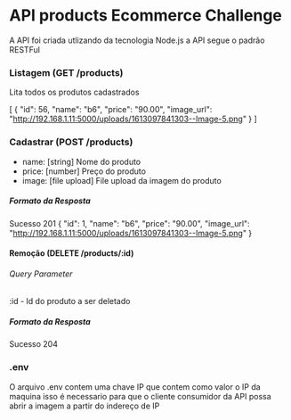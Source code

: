 # API products Ecommerce Challenge

A API foi criada utlizando da tecnologia Node.js a API segue o padrão RESTFul

### Listagem (GET /products)

Lita todos os produtos cadastrados

[
  {
    "id": 56,
    "name": "b6",
    "price": "90.00",
    "image_url": "http://192.168.1.11:5000/uploads/1613097841303--Image-5.png"
  }
]

### Cadastrar (POST /products)

- name: [string] Nome do produto
- price: [number] Preço do produto
- image: [file upload] File upload da imagem do produto


##### Formato da Resposta
Sucesso 201
{
    "id": 1,
    "name": "b6",
    "price": "90.00",
    "image_url": "http://192.168.1.11:5000/uploads/1613097841303--Image-5.png"
}

#### Remoção (DELETE /products/:id)

###### Query Parameter

:id - Id do produto a ser deletado

##### Formato da Resposta

Sucesso 204

### .env

O arquivo .env contem uma chave IP que contem como valor o IP da maquina isso é necessario para que o cliente consumidor da API possa abrir a imagem a partir do indereço de IP